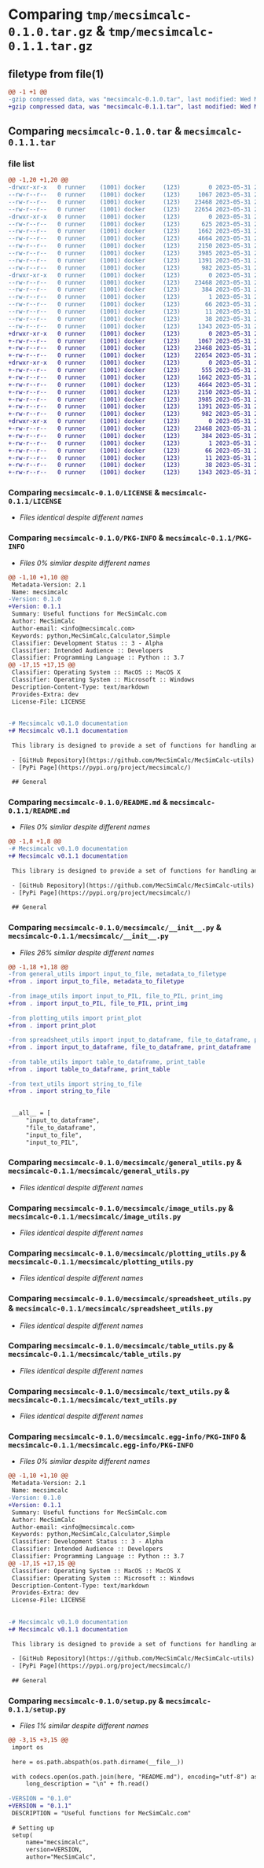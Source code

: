 # Comparing `tmp/mecsimcalc-0.1.0.tar.gz` & `tmp/mecsimcalc-0.1.1.tar.gz`

## filetype from file(1)

```diff
@@ -1 +1 @@
-gzip compressed data, was "mecsimcalc-0.1.0.tar", last modified: Wed May 31 21:39:58 2023, max compression
+gzip compressed data, was "mecsimcalc-0.1.1.tar", last modified: Wed May 31 22:58:41 2023, max compression
```

## Comparing `mecsimcalc-0.1.0.tar` & `mecsimcalc-0.1.1.tar`

### file list

```diff
@@ -1,20 +1,20 @@
-drwxr-xr-x   0 runner    (1001) docker     (123)        0 2023-05-31 21:39:58.932139 mecsimcalc-0.1.0/
--rw-r--r--   0 runner    (1001) docker     (123)     1067 2023-05-31 21:39:47.000000 mecsimcalc-0.1.0/LICENSE
--rw-r--r--   0 runner    (1001) docker     (123)    23468 2023-05-31 21:39:58.932139 mecsimcalc-0.1.0/PKG-INFO
--rw-r--r--   0 runner    (1001) docker     (123)    22654 2023-05-31 21:39:47.000000 mecsimcalc-0.1.0/README.md
-drwxr-xr-x   0 runner    (1001) docker     (123)        0 2023-05-31 21:39:58.932139 mecsimcalc-0.1.0/mecsimcalc/
--rw-r--r--   0 runner    (1001) docker     (123)      625 2023-05-31 21:39:47.000000 mecsimcalc-0.1.0/mecsimcalc/__init__.py
--rw-r--r--   0 runner    (1001) docker     (123)     1662 2023-05-31 21:39:47.000000 mecsimcalc-0.1.0/mecsimcalc/general_utils.py
--rw-r--r--   0 runner    (1001) docker     (123)     4664 2023-05-31 21:39:47.000000 mecsimcalc-0.1.0/mecsimcalc/image_utils.py
--rw-r--r--   0 runner    (1001) docker     (123)     2150 2023-05-31 21:39:47.000000 mecsimcalc-0.1.0/mecsimcalc/plotting_utils.py
--rw-r--r--   0 runner    (1001) docker     (123)     3985 2023-05-31 21:39:47.000000 mecsimcalc-0.1.0/mecsimcalc/spreadsheet_utils.py
--rw-r--r--   0 runner    (1001) docker     (123)     1391 2023-05-31 21:39:47.000000 mecsimcalc-0.1.0/mecsimcalc/table_utils.py
--rw-r--r--   0 runner    (1001) docker     (123)      982 2023-05-31 21:39:47.000000 mecsimcalc-0.1.0/mecsimcalc/text_utils.py
-drwxr-xr-x   0 runner    (1001) docker     (123)        0 2023-05-31 21:39:58.932139 mecsimcalc-0.1.0/mecsimcalc.egg-info/
--rw-r--r--   0 runner    (1001) docker     (123)    23468 2023-05-31 21:39:58.000000 mecsimcalc-0.1.0/mecsimcalc.egg-info/PKG-INFO
--rw-r--r--   0 runner    (1001) docker     (123)      384 2023-05-31 21:39:58.000000 mecsimcalc-0.1.0/mecsimcalc.egg-info/SOURCES.txt
--rw-r--r--   0 runner    (1001) docker     (123)        1 2023-05-31 21:39:58.000000 mecsimcalc-0.1.0/mecsimcalc.egg-info/dependency_links.txt
--rw-r--r--   0 runner    (1001) docker     (123)       66 2023-05-31 21:39:58.000000 mecsimcalc-0.1.0/mecsimcalc.egg-info/requires.txt
--rw-r--r--   0 runner    (1001) docker     (123)       11 2023-05-31 21:39:58.000000 mecsimcalc-0.1.0/mecsimcalc.egg-info/top_level.txt
--rw-r--r--   0 runner    (1001) docker     (123)       38 2023-05-31 21:39:58.932139 mecsimcalc-0.1.0/setup.cfg
--rw-r--r--   0 runner    (1001) docker     (123)     1343 2023-05-31 21:39:47.000000 mecsimcalc-0.1.0/setup.py
+drwxr-xr-x   0 runner    (1001) docker     (123)        0 2023-05-31 22:58:41.396383 mecsimcalc-0.1.1/
+-rw-r--r--   0 runner    (1001) docker     (123)     1067 2023-05-31 22:58:27.000000 mecsimcalc-0.1.1/LICENSE
+-rw-r--r--   0 runner    (1001) docker     (123)    23468 2023-05-31 22:58:41.396383 mecsimcalc-0.1.1/PKG-INFO
+-rw-r--r--   0 runner    (1001) docker     (123)    22654 2023-05-31 22:58:27.000000 mecsimcalc-0.1.1/README.md
+drwxr-xr-x   0 runner    (1001) docker     (123)        0 2023-05-31 22:58:41.396383 mecsimcalc-0.1.1/mecsimcalc/
+-rw-r--r--   0 runner    (1001) docker     (123)      555 2023-05-31 22:58:27.000000 mecsimcalc-0.1.1/mecsimcalc/__init__.py
+-rw-r--r--   0 runner    (1001) docker     (123)     1662 2023-05-31 22:58:27.000000 mecsimcalc-0.1.1/mecsimcalc/general_utils.py
+-rw-r--r--   0 runner    (1001) docker     (123)     4664 2023-05-31 22:58:27.000000 mecsimcalc-0.1.1/mecsimcalc/image_utils.py
+-rw-r--r--   0 runner    (1001) docker     (123)     2150 2023-05-31 22:58:27.000000 mecsimcalc-0.1.1/mecsimcalc/plotting_utils.py
+-rw-r--r--   0 runner    (1001) docker     (123)     3985 2023-05-31 22:58:27.000000 mecsimcalc-0.1.1/mecsimcalc/spreadsheet_utils.py
+-rw-r--r--   0 runner    (1001) docker     (123)     1391 2023-05-31 22:58:27.000000 mecsimcalc-0.1.1/mecsimcalc/table_utils.py
+-rw-r--r--   0 runner    (1001) docker     (123)      982 2023-05-31 22:58:27.000000 mecsimcalc-0.1.1/mecsimcalc/text_utils.py
+drwxr-xr-x   0 runner    (1001) docker     (123)        0 2023-05-31 22:58:41.396383 mecsimcalc-0.1.1/mecsimcalc.egg-info/
+-rw-r--r--   0 runner    (1001) docker     (123)    23468 2023-05-31 22:58:41.000000 mecsimcalc-0.1.1/mecsimcalc.egg-info/PKG-INFO
+-rw-r--r--   0 runner    (1001) docker     (123)      384 2023-05-31 22:58:41.000000 mecsimcalc-0.1.1/mecsimcalc.egg-info/SOURCES.txt
+-rw-r--r--   0 runner    (1001) docker     (123)        1 2023-05-31 22:58:41.000000 mecsimcalc-0.1.1/mecsimcalc.egg-info/dependency_links.txt
+-rw-r--r--   0 runner    (1001) docker     (123)       66 2023-05-31 22:58:41.000000 mecsimcalc-0.1.1/mecsimcalc.egg-info/requires.txt
+-rw-r--r--   0 runner    (1001) docker     (123)       11 2023-05-31 22:58:41.000000 mecsimcalc-0.1.1/mecsimcalc.egg-info/top_level.txt
+-rw-r--r--   0 runner    (1001) docker     (123)       38 2023-05-31 22:58:41.396383 mecsimcalc-0.1.1/setup.cfg
+-rw-r--r--   0 runner    (1001) docker     (123)     1343 2023-05-31 22:58:27.000000 mecsimcalc-0.1.1/setup.py
```

### Comparing `mecsimcalc-0.1.0/LICENSE` & `mecsimcalc-0.1.1/LICENSE`

 * *Files identical despite different names*

### Comparing `mecsimcalc-0.1.0/PKG-INFO` & `mecsimcalc-0.1.1/PKG-INFO`

 * *Files 0% similar despite different names*

```diff
@@ -1,10 +1,10 @@
 Metadata-Version: 2.1
 Name: mecsimcalc
-Version: 0.1.0
+Version: 0.1.1
 Summary: Useful functions for MecSimCalc.com
 Author: MecSimCalc
 Author-email: <info@mecsimcalc.com>
 Keywords: python,MecSimCalc,Calculator,Simple
 Classifier: Development Status :: 3 - Alpha
 Classifier: Intended Audience :: Developers
 Classifier: Programming Language :: Python :: 3.7
@@ -17,15 +17,15 @@
 Classifier: Operating System :: MacOS :: MacOS X
 Classifier: Operating System :: Microsoft :: Windows
 Description-Content-Type: text/markdown
 Provides-Extra: dev
 License-File: LICENSE
 
 
-# Mecsimcalc v0.1.0 documentation
+# Mecsimcalc v0.1.1 documentation
 
 This library is designed to provide a set of functions for handling and converting various types of data, such as base64 encoded data, Pandas DataFrames, and Pillow images.
 
 - [GitHub Repository](https://github.com/MecSimCalc/MecSimCalc-utils)
 - [PyPi Page](https://pypi.org/project/mecsimcalc/)
 
 ## General
```

### Comparing `mecsimcalc-0.1.0/README.md` & `mecsimcalc-0.1.1/README.md`

 * *Files 0% similar despite different names*

```diff
@@ -1,8 +1,8 @@
-# Mecsimcalc v0.1.0 documentation
+# Mecsimcalc v0.1.1 documentation
 
 This library is designed to provide a set of functions for handling and converting various types of data, such as base64 encoded data, Pandas DataFrames, and Pillow images.
 
 - [GitHub Repository](https://github.com/MecSimCalc/MecSimCalc-utils)
 - [PyPi Page](https://pypi.org/project/mecsimcalc/)
 
 ## General
```

### Comparing `mecsimcalc-0.1.0/mecsimcalc/__init__.py` & `mecsimcalc-0.1.1/mecsimcalc/__init__.py`

 * *Files 26% similar despite different names*

```diff
@@ -1,18 +1,18 @@
-from general_utils import input_to_file, metadata_to_filetype
+from . import input_to_file, metadata_to_filetype
 
-from image_utils import input_to_PIL, file_to_PIL, print_img
+from . import input_to_PIL, file_to_PIL, print_img
 
-from plotting_utils import print_plot
+from . import print_plot
 
-from spreadsheet_utils import input_to_dataframe, file_to_dataframe, print_dataframe
+from . import input_to_dataframe, file_to_dataframe, print_dataframe
 
-from table_utils import table_to_dataframe, print_table
+from . import table_to_dataframe, print_table
 
-from text_utils import string_to_file
+from . import string_to_file
 
 
 __all__ = [
     "input_to_dataframe",
     "file_to_dataframe",
     "input_to_file",
     "input_to_PIL",
```

### Comparing `mecsimcalc-0.1.0/mecsimcalc/general_utils.py` & `mecsimcalc-0.1.1/mecsimcalc/general_utils.py`

 * *Files identical despite different names*

### Comparing `mecsimcalc-0.1.0/mecsimcalc/image_utils.py` & `mecsimcalc-0.1.1/mecsimcalc/image_utils.py`

 * *Files identical despite different names*

### Comparing `mecsimcalc-0.1.0/mecsimcalc/plotting_utils.py` & `mecsimcalc-0.1.1/mecsimcalc/plotting_utils.py`

 * *Files identical despite different names*

### Comparing `mecsimcalc-0.1.0/mecsimcalc/spreadsheet_utils.py` & `mecsimcalc-0.1.1/mecsimcalc/spreadsheet_utils.py`

 * *Files identical despite different names*

### Comparing `mecsimcalc-0.1.0/mecsimcalc/table_utils.py` & `mecsimcalc-0.1.1/mecsimcalc/table_utils.py`

 * *Files identical despite different names*

### Comparing `mecsimcalc-0.1.0/mecsimcalc/text_utils.py` & `mecsimcalc-0.1.1/mecsimcalc/text_utils.py`

 * *Files identical despite different names*

### Comparing `mecsimcalc-0.1.0/mecsimcalc.egg-info/PKG-INFO` & `mecsimcalc-0.1.1/mecsimcalc.egg-info/PKG-INFO`

 * *Files 0% similar despite different names*

```diff
@@ -1,10 +1,10 @@
 Metadata-Version: 2.1
 Name: mecsimcalc
-Version: 0.1.0
+Version: 0.1.1
 Summary: Useful functions for MecSimCalc.com
 Author: MecSimCalc
 Author-email: <info@mecsimcalc.com>
 Keywords: python,MecSimCalc,Calculator,Simple
 Classifier: Development Status :: 3 - Alpha
 Classifier: Intended Audience :: Developers
 Classifier: Programming Language :: Python :: 3.7
@@ -17,15 +17,15 @@
 Classifier: Operating System :: MacOS :: MacOS X
 Classifier: Operating System :: Microsoft :: Windows
 Description-Content-Type: text/markdown
 Provides-Extra: dev
 License-File: LICENSE
 
 
-# Mecsimcalc v0.1.0 documentation
+# Mecsimcalc v0.1.1 documentation
 
 This library is designed to provide a set of functions for handling and converting various types of data, such as base64 encoded data, Pandas DataFrames, and Pillow images.
 
 - [GitHub Repository](https://github.com/MecSimCalc/MecSimCalc-utils)
 - [PyPi Page](https://pypi.org/project/mecsimcalc/)
 
 ## General
```

### Comparing `mecsimcalc-0.1.0/setup.py` & `mecsimcalc-0.1.1/setup.py`

 * *Files 1% similar despite different names*

```diff
@@ -3,15 +3,15 @@
 import os
 
 here = os.path.abspath(os.path.dirname(__file__))
 
 with codecs.open(os.path.join(here, "README.md"), encoding="utf-8") as fh:
     long_description = "\n" + fh.read()
 
-VERSION = "0.1.0"
+VERSION = "0.1.1"
 DESCRIPTION = "Useful functions for MecSimCalc.com"
 
 # Setting up
 setup(
     name="mecsimcalc",
     version=VERSION,
     author="MecSimCalc",
```

